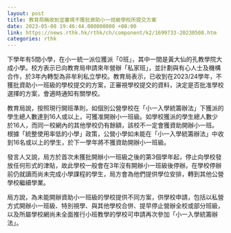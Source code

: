 ```yaml
---
layout: post
title: 教育局稱收到並審視不獲批資助小一班級學校所提交方案
date: 2023-05-08 19:46:44.000000000 +08:00
link: https://news.rthk.hk/rthk/ch/component/k2/1699733-20230508.htm
categories: rthk
---
```


下學年有5間小學，在小一統一派位獲派「0班」，其中一間是黃大仙的孔教學院大成小學。校方表示已向教育局申請來年營辦「私家班」，並計劃與有心人士及機構合作，於3年內轉型為非牟利私立學校。教育局表示，已收到在2023/24學年，不獲批資助小一班級的學校提交的方案，正審視學校提交的資料，決定是否批准學校選擇的方案，會適時通知有關學校。

教育局說，按照現行開班準則，如個別公營學校在「小一入學統籌辦法」下獲派的學生總人數達到16人或以上，可獲准開辦小一班級。如學校獲派的學生總人數少於16人，而同一校網內的其他學校仍有餘額，該校不一定會獲資助開辦小一班。根據「統整使用率低的小學」政策，公營小學如未能在「小一入學統籌辦法」中收到16名或以上的學生，於下一學年將不獲資助開辦小一班級。

發言人又說，局方於首次未獲批開辦小一班級之後的第3個學年起，停止向學校發放任何形式的津貼，故此學校一般會在3年沒有開辦小一班級後停辦。在學校停辦前仍就讀而尚未完成小學課程的學生，局方會為他們提供學位安排，轉到其他公營學校繼續學業。

局方說，為未能開辦資助小一班級的學校提供不同方案，供學校申請，包括以私營方式開辦小一班級、特別視學、與其他學校合併、提早停止營辦全校或部分班級，以及所屬學校網尚未全面推行小班教學的學校可申請再次參加「小一入學統籌辦法」。
